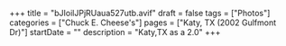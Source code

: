 +++
title = "bJIoilJPjRUaua527utb.avif"
draft = false
tags = ["Photos"]
categories = ["Chuck E. Cheese's"]
pages = ["Katy, TX (2002 Gulfmont Dr)"]
startDate = ""
description = "Katy,TX as a 2.0"
+++

